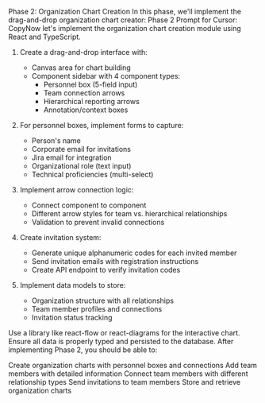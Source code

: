 Phase 2: Organization Chart Creation
In this phase, we'll implement the drag-and-drop organization chart creator:
Phase 2 Prompt for Cursor:
CopyNow let's implement the organization chart creation module using React and TypeScript.

1. Create a drag-and-drop interface with:
   - Canvas area for chart building
   - Component sidebar with 4 component types:
     - Personnel box (5-field input)
     - Team connection arrows
     - Hierarchical reporting arrows
     - Annotation/context boxes

2. For personnel boxes, implement forms to capture:
   - Person's name
   - Corporate email for invitations
   - Jira email for integration
   - Organizational role (text input)
   - Technical proficiencies (multi-select)

3. Implement arrow connection logic:
   - Connect component to component
   - Different arrow styles for team vs. hierarchical relationships
   - Validation to prevent invalid connections

4. Create invitation system:
   - Generate unique alphanumeric codes for each invited member
   - Send invitation emails with registration instructions
   - Create API endpoint to verify invitation codes

5. Implement data models to store:
   - Organization structure with all relationships
   - Team member profiles and connections
   - Invitation status tracking

Use a library like react-flow or react-diagrams for the interactive chart. Ensure all data is properly typed and persisted to the database.
After implementing Phase 2, you should be able to:

Create organization charts with personnel boxes and connections
Add team members with detailed information
Connect team members with different relationship types
Send invitations to team members
Store and retrieve organization charts